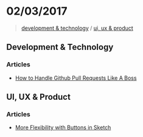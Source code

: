# 02/03/2017

> [development & technology](#development--technology) / [ui, ux & product](#ui-ux--product)


## Development & Technology

### Articles
- [How to Handle Github Pull Requests Like A Boss](https://hackernoon.com/how-to-handle-github-pull-requests-like-a-boss-8693f4c57974?ct=t(BrazilJS_Weekly_468_9_2013)#.5yuya77k7)


## UI, UX & Product

### Articles
- [More Flexibility with Buttons in Sketch](https://medium.com/sketch-app-sources/more-flexibility-with-buttons-in-sketch-cc496b125017#.ip8rewieo)
